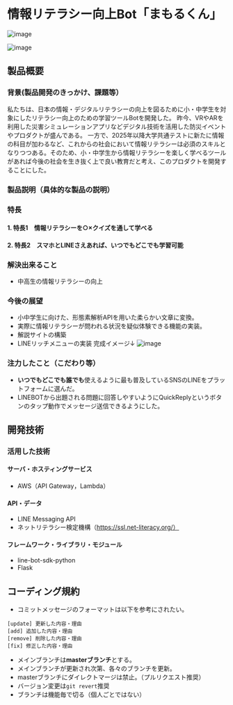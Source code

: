 # 情報リテラシー向上Bot「まもるくん」

![image](https://user-images.githubusercontent.com/106864912/197318590-d281e066-0932-4440-bc87-1933d76fef1b.png)

![image](https://user-images.githubusercontent.com/106864912/197363153-9f9494e8-1f2a-4f37-85bb-8151422ed797.png)


## 製品概要
### 背景(製品開発のきっかけ、課題等）
私たちは、日本の情報・デジタルリテラシーの向上を図るために小・中学生を対象にしたリテラシー向上のための学習ツールBotを開発した。
昨今、VRやARを利用した災害シミュレーションアプリなどデジタル技術を活用した防災イベントやプロダクトが盛んである。
一方で、2025年以降大学共通テストに新たに情報の科目が加わるなど、これからの社会において情報リテラシーは必須のスキルとなりつつある。そのため、小・中学生から情報リテラシーを楽しく学べるツールがあれば今後の社会を生き抜く上で良い教育だと考え、このプロダクトを開発することにした。
### 製品説明（具体的な製品の説明）
### 特長
#### 1. 特長1　情報リテラシーを○×クイズを通して学べる
#### 2. 特長2　スマホとLINEさえあれば、いつでもどこでも学習可能

### 解決出来ること
- 中高生の情報リテラシーの向上
### 今後の展望
- 小中学生に向けた、形態素解析APIを用いた柔らかい文章に変換。
- 実際に情報リテラシーが問われる状況を疑似体験できる機能の実装。
- 解説サイトの構築
- LINEリッチメニューの実装
完成イメージ↓
![image](https://user-images.githubusercontent.com/106864912/197363180-3a6dd5de-35bd-4db2-9e9f-59be26f9f5fb.png)

### 注力したこと（こだわり等）
* **いつでもどこでも誰でも**使えるように最も普及しているSNSのLINEをプラットフォームに選んだ。
* LINEBOTから出題される問題に回答しやすいようにQuickReplyというボタンのタップ動作でメッセージ送信できるようにした。

## 開発技術
### 活用した技術
#### サーバ・ホスティングサービス
* AWS（API Gateway，Lambda）

#### API・データ
* LINE Messaging API
* ネットリテラシー検定機構（https://ssl.net-literacy.org/）

#### フレームワーク・ライブラリ・モジュール
* line-bot-sdk-python
* Flask

## コーディング規約
- コミットメッセージのフォーマットは以下を参考にされたい。
```
[update] 更新した内容・理由
[add] 追加した内容・理由
[remove] 削除した内容・理由
[fix] 修正した内容・理由
```
- メインブランチは**masterブランチ**とする。
- メインブランチが更新され次第、各々のブランチを更新。
- masterブランチにダイレクトマージは禁止。（プルリクエスト推奨）
- バージョン変更は```git revert```推奨
- ブランチは機能毎で切る（個人ごとではない）
